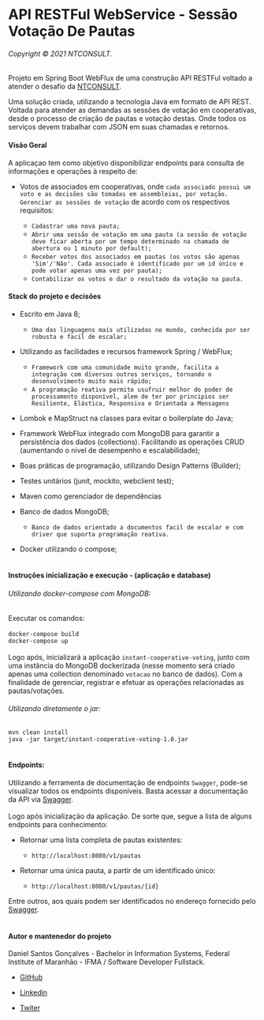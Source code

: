  # API RESTFul WebService - Sessão Votação De Pautas
 ###### Copyright © 2021 NTCONSULT.
  Projeto em Spring Boot WebFlux de uma construção API RESTFul voltado a atender o desafio da [NTCONSULT](https://www.ntconsultcorp.com/).
   
  Uma solução criada, utilizando a tecnologia Java em formato de API REST. Voltada para atender as demandas as sessões de votação em cooperativas, desde o processo de criação de pautas e votação destas. Onde todos os serviços devem trabalhar com JSON em suas chamadas e retornos.

 #### Visão Geral
  
  A aplicaçao tem como objetivo disponibilizar endpoints para consulta de informações e operações à respeito de:
  - Votos de associados em cooperativas, onde ```cada associado possui um voto e as decisões são tomadas em assembleias, por votação. Gerenciar as sessões de votação``` de acordo com os respectivos requisitos: 
    
    - ```Cadastrar uma nova pauta;```
    - ```Abrir uma sessão de votação em uma pauta (a sessão de votação deve ficar aberta por um tempo determinado na chamada de abertura ou 1 minuto por default);```
    - ```Receber votos dos associados em pautas (os votos são apenas 'Sim'/'Não'. Cada associado é identificado por um id único e pode votar apenas uma vez por pauta);``` 
    - ```Contabilizar os votos e dar o resultado da votação na pauta.``` 
  
 #### Stack do projeto e decisões
  - Escrito em Java 8;
     - ```Uma das linguagens mais utilizadas no mundo, conhecida por ser robusta e facil de escalar;```
     
  - Utilizando as facilidades e recursos framework Spring / WebFlux;
     - ```Framework com uma comunidade muito grande, facilita a integração com diversos outros serviços, tornando o desenvolvimento muito mais rápido;```
     - ```A programação reativa permite usufruir melhor do poder de processamento disponivel, alem de ter por principios ser Resiliente, Elástica, Responsiva e Orientada a Mensagens```
     
  - Lombok e MapStruct na classes para evitar o boilerplate do Java;
  - Framework WebFlux integrado com MongoDB  para garantir a persistência dos dados (collections). Facilitando as operações CRUD (aumentando o nivel de desempenho e escalabilidade);
  - Boas práticas de programação, utilizando Design Patterns (Builder);
  - Testes unitários (junit, mockito, webclient test);
  - Maven como gerenciador de dependências
  
  - Banco de dados MongoDB;
     - ```Banco de dados orientado a documentos facil de escalar e com driver que suporta programação reativa.```
     
  - Docker utilizando o compose;<br><br>
  
  #### Instruções inicialização e execução - (aplicação e database)
  ###### Utilizando docker-compose com MongoDB:
   Executar os comandos: <br><br>
   ```docker-compose build```<br> 
   ```docker-compose up```<br><br> 
   Logo após, inicializará a aplicação ```instant-cooperative-voting```, junto com uma instância do MongoDB dockerizada (nesse momento será criado apenas uma collection denominado ```votacao``` no banco de dados).
   Com a finalidade de gerenciar, registrar e efetuar as operações relacionadas as pautas/votações.
  <br> 
  ###### Utilizando diretamente o jar:
  ```mvn clean install```<br>
  ```java -jar target/instant-cooperative-voting-1.0.jar```<br><br>
   
  #### Endpoints: 
  
  Utilizando a ferramenta de documentação de endpoints ```Swagger```, pode-se visualizar todos os endpoints disponíveis. Basta acessar a documentação da API via [Swagger](http://localhost:8080/webjars/swagger-ui/index.html?configUrl=/v3/api-docs/swagger-config). 
  <br><br> Logo após inicialização da aplicação. De sorte que, segue a lista de alguns endpoints para conhecimento: 
  
  - Retornar uma lista completa de pautas existentes:
    - `http://localhost:8080/v1/pautas`
    
  - Retornar uma única pauta, a partir de um identificado único:
    - `http://localhost:8080/v1/pautas/{id}`
      
 Entre outros, aos quais podem ser identificados no endereço fornecido pelo [Swagger](http://localhost:8080/webjars/swagger-ui/index.html?configUrl=/v3/api-docs/swagger-config).
 <br><br>

  
 #### Autor e mantenedor do projeto
   Daniel Santos Gonçalves - Bachelor in Information Systems, Federal Institute of Maranhão - IFMA / Software Developer Fullstack.
 - [GitHub](https://github.com/NecoDan)
 
 - [Linkedin](https://www.linkedin.com/in/daniel-santos-bb072321) 
 
 - [Twiter](https://twitter.com/necodaniel)
